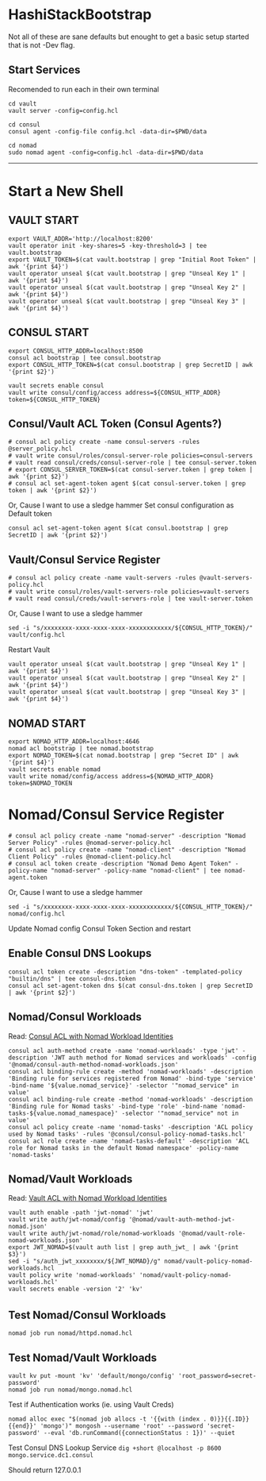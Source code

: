 # HashiStackBootstrap

Not all of these are sane defaults but enought to get a basic setup started that is not -Dev flag.

## Start Services
Recomended to run each in their own terminal

```
cd vault
vault server -config=config.hcl
```

```
cd consul
consul agent -config-file config.hcl -data-dir=$PWD/data
```

```
cd nomad
sudo nomad agent -config=config.hcl -data-dir=$PWD/data
```

---
# Start a New Shell

## VAULT START
```
export VAULT_ADDR='http://localhost:8200'
vault operator init -key-shares=5 -key-threshold=3 | tee vault.bootstrap
export VAULT_TOKEN=$(cat vault.bootstrap | grep "Initial Root Token" | awk '{print $4}')
vault operator unseal $(cat vault.bootstrap | grep "Unseal Key 1" | awk '{print $4}')
vault operator unseal $(cat vault.bootstrap | grep "Unseal Key 2" | awk '{print $4}')
vault operator unseal $(cat vault.bootstrap | grep "Unseal Key 3" | awk '{print $4}')
```

## CONSUL START

```
export CONSUL_HTTP_ADDR=localhost:8500
consul acl bootstrap | tee consul.bootstrap
export CONSUL_HTTP_TOKEN=$(cat consul.bootstrap | grep SecretID | awk '{print $2}')

vault secrets enable consul
vault write consul/config/access address=${CONSUL_HTTP_ADDR} token=${CONSUL_HTTP_TOKEN}
``````

## Consul/Vault ACL Token (Consul Agents?)
```
# consul acl policy create -name consul-servers -rules @server_policy.hcl
# vault write consul/roles/consul-server-role policies=consul-servers
# vault read consul/creds/consul-server-role | tee consul-server.token
# export CONSUL_SERVER_TOKEN=$(cat consul-server.token | grep token | awk '{print $2}')
# consul acl set-agent-token agent $(cat consul-server.token | grep token | awk '{print $2}')
```
Or, Cause I want to use a sledge hammer
Set consul configuration as Default token

```
consul acl set-agent-token agent $(cat consul.bootstrap | grep SecretID | awk '{print $2}') 
```

## Vault/Consul Service Register

```
# consul acl policy create -name vault-servers -rules @vault-servers-policy.hcl
# vault write consul/roles/vault-servers-role policies=vault-servers
# vault read consul/creds/vault-servers-role | tee vault-server.token
```
Or, Cause I want to use a sledge hammer

```
sed -i "s/xxxxxxxx-xxxx-xxxx-xxxx-xxxxxxxxxxxx/${CONSUL_HTTP_TOKEN}/" vault/config.hcl
```

Restart Vault
```
vault operator unseal $(cat vault.bootstrap | grep "Unseal Key 1" | awk '{print $4}')
vault operator unseal $(cat vault.bootstrap | grep "Unseal Key 2" | awk '{print $4}')
vault operator unseal $(cat vault.bootstrap | grep "Unseal Key 3" | awk '{print $4}')
```

## NOMAD START
```
export NOMAD_HTTP_ADDR=localhost:4646
nomad acl bootstrap | tee nomad.bootstrap
export NOMAD_TOKEN=$(cat nomad.bootstrap | grep "Secret ID" | awk '{print $4}')
vault secrets enable nomad
vault write nomad/config/access address=${NOMAD_HTTP_ADDR} token=$NOMAD_TOKEN
```

# Nomad/Consul Service Register
```
# consul acl policy create -name "nomad-server" -description "Nomad Server Policy" -rules @nomad-server-policy.hcl
# consul acl policy create -name "nomad-client" -description "Nomad Client Policy" -rules @nomad-client-policy.hcl
# consul acl token create -description "Nomad Demo Agent Token" -policy-name "nomad-server" -policy-name "nomad-client" | tee nomad-agent.token
```

Or, Cause I want to use a sledge hammer

```sed -i "s/xxxxxxxx-xxxx-xxxx-xxxx-xxxxxxxxxxxx/${CONSUL_HTTP_TOKEN}/" nomad/config.hcl```

Update Nomad config Consul Token Section and restart

## Enable Consul DNS Lookups
```
consul acl token create -description "dns-token" -templated-policy "builtin/dns" | tee consul-dns.token
consul acl set-agent-token dns $(cat consul-dns.token | grep SecretID | awk '{print $2}')
```

## Nomad/Consul Workloads
Read: [Consul ACL with Nomad Workload Identities](https://developer.hashicorp.com/nomad/tutorials/integrate-consul/consul-acl)

```
consul acl auth-method create -name 'nomad-workloads' -type 'jwt' -description 'JWT auth method for Nomad services and workloads' -config '@nomad/consul-auth-method-nomad-workloads.json'
consul acl binding-rule create -method 'nomad-workloads' -description 'Binding rule for services registered from Nomad' -bind-type 'service' -bind-name '${value.nomad_service}' -selector '"nomad_service" in value'
consul acl binding-rule create -method 'nomad-workloads' -description 'Binding rule for Nomad tasks' -bind-type 'role' -bind-name 'nomad-tasks-${value.nomad_namespace}' -selector '"nomad_service" not in value'
consul acl policy create -name 'nomad-tasks' -description 'ACL policy used by Nomad tasks' -rules '@consul/consul-policy-nomad-tasks.hcl'
consul acl role create -name 'nomad-tasks-default' -description 'ACL role for Nomad tasks in the default Nomad namespace' -policy-name 'nomad-tasks'
```

## Nomad/Vault Workloads
Read: [Vault ACL with Nomad Workload Identities](https://developer.hashicorp.com/nomad/tutorials/integrate-vault/vault-acl)

```
vault auth enable -path 'jwt-nomad' 'jwt'
vault write auth/jwt-nomad/config '@nomad/vault-auth-method-jwt-nomad.json'
vault write auth/jwt-nomad/role/nomad-workloads '@nomad/vault-role-nomad-workloads.json'
export JWT_NOMAD=$(vault auth list | grep auth_jwt_ | awk '{print $3}')
sed -i "s/auth_jwt_xxxxxxxx/${JWT_NOMAD}/g" nomad/vault-policy-nomad-workloads.hcl
vault policy write 'nomad-workloads' 'nomad/vault-policy-nomad-workloads.hcl'
vault secrets enable -version '2' 'kv'
```





######
## Test Nomad/Consul Workloads
```nomad job run nomad/httpd.nomad.hcl```

## Test Nomad/Vault Workloads
```
vault kv put -mount 'kv' 'default/mongo/config' 'root_password=secret-password'
nomad job run nomad/mongo.nomad.hcl
```

Test if Authentication works (ie. using Vault Creds)

```nomad alloc exec "$(nomad job allocs -t '{{with (index . 0)}}{{.ID}}{{end}}' 'mongo')" mongosh --username 'root' --password 'secret-password' --eval 'db.runCommand({connectionStatus : 1})' --quiet```

Test Consul DNS Lookup Service
```dig +short @localhost -p 8600 mongo.service.dc1.consul```

Should return 127.0.0.1
